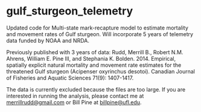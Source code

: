 # gulf_sturgeon_telemetry
Updated code for Multi-state mark-recapture model to estimate mortality and movement rates of Gulf sturgeon.
Will incorporate 5 years of telemetry data funded by NOAA and NRDA.

Previously published with 3 years of data: 
Rudd, Merrill B., Robert N.M. Ahrens, William E. Pine III, and Stephania K. Bolden. 2014. Empirical, spatially explicit natural mortality and movement rate estimates for the threatened Gulf sturgeon (Acipenser oxyrinchus desotoi). Canadian Journal of Fisheries and Aquatic Sciences 71(9): 1407-1417.

The data is currently excluded because the files are too large. If you are interested in running the analysis, please contact me at merrillrudd@gmail.com or Bill Pine at billpine@ufl.edu.

